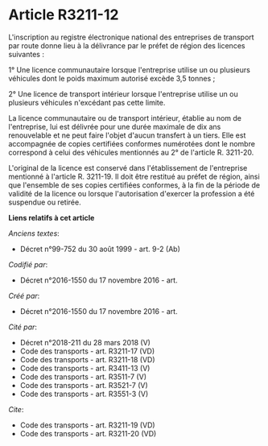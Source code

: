 # Article R3211-12

L'inscription au registre électronique national des entreprises de transport par route donne lieu à la délivrance par le
préfet de région des licences suivantes : 

1° Une licence communautaire lorsque l'entreprise utilise un ou plusieurs véhicules dont le poids maximum autorisé excède 3,5
tonnes ; 

2° Une licence de transport intérieur lorsque l'entreprise utilise un ou plusieurs véhicules n'excédant pas cette limite. 

La licence communautaire ou de transport intérieur, établie au nom de l'entreprise, lui est délivrée pour une durée maximale
de dix ans renouvelable et ne peut faire l'objet d'aucun transfert à un tiers. Elle est accompagnée de copies certifiées
conformes numérotées dont le nombre correspond à celui des véhicules mentionnés au 2° de l'article R. 3211-20. 

L'original de la licence est conservé dans l'établissement de l'entreprise mentionné à l'article R. 3211-19. Il doit être
restitué au préfet de région, ainsi que l'ensemble de ses copies certifiées conformes, à la fin de la période de validité de
la licence ou lorsque l'autorisation d'exercer la profession a été suspendue ou retirée.

**Liens relatifs à cet article**

_Anciens textes_:

  - Décret n°99-752 du 30 août 1999 - art. 9-2 (Ab)

_Codifié par_:

  - Décret n°2016-1550 du 17 novembre 2016 - art.

_Créé par_:

  - Décret n°2016-1550 du 17 novembre 2016 - art.

_Cité par_:

  - Décret n°2018-211 du 28 mars 2018 (V)
  - Code des transports - art. R3211-17 (VD)
  - Code des transports - art. R3211-18 (VD)
  - Code des transports - art. R3411-13 (V)
  - Code des transports - art. R3511-7 (V)
  - Code des transports - art. R3521-7 (V)
  - Code des transports - art. R3551-3 (V)

_Cite_:

  - Code des transports - art. R3211-19 (VD)
  - Code des transports - art. R3211-20 (VD)

